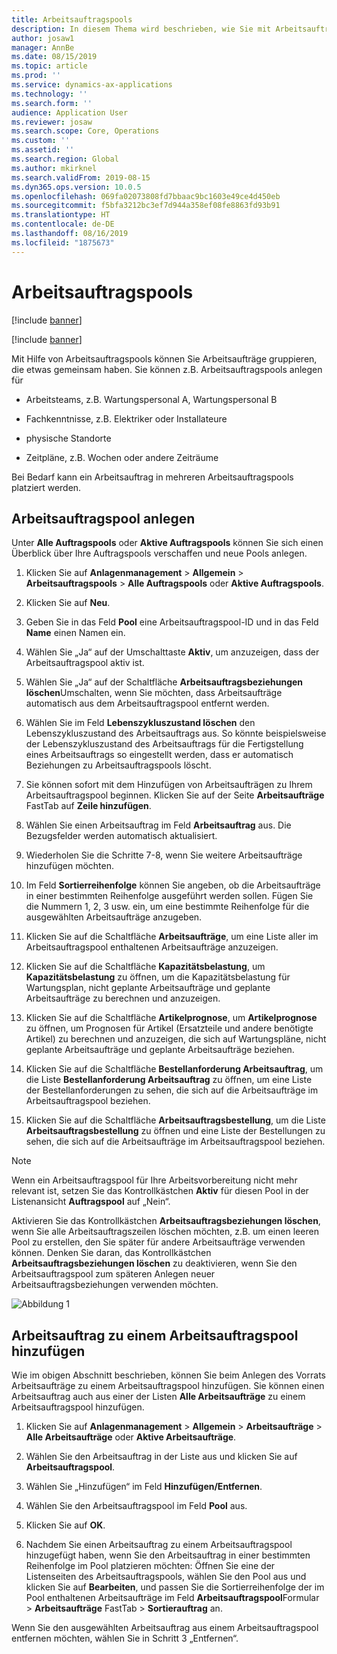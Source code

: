 ```yaml
---
title: Arbeitsauftragspools
description: In diesem Thema wird beschrieben, wie Sie mit Arbeitsauftragspools im Anlagenmanagement arbeiten.
author: josaw1
manager: AnnBe
ms.date: 08/15/2019
ms.topic: article
ms.prod: ''
ms.service: dynamics-ax-applications
ms.technology: ''
ms.search.form: ''
audience: Application User
ms.reviewer: josaw
ms.search.scope: Core, Operations
ms.custom: ''
ms.assetid: ''
ms.search.region: Global
ms.author: mkirknel
ms.search.validFrom: 2019-08-15
ms.dyn365.ops.version: 10.0.5
ms.openlocfilehash: 069fa02073808fd7bbaac9bc1603e49ce4d450eb
ms.sourcegitcommit: f5bfa3212bc3ef7d944a358ef08fe8863fd93b91
ms.translationtype: HT
ms.contentlocale: de-DE
ms.lasthandoff: 08/16/2019
ms.locfileid: "1875673"
---
```

# <a name="work-order-pools"></a>Arbeitsauftragspools


[!include [banner](../../includes/banner.md)]

[!include [banner](../../includes/preview-banner.md)]


Mit Hilfe von Arbeitsauftragspools können Sie Arbeitsaufträge gruppieren, die etwas gemeinsam haben. Sie können z.B. Arbeitsauftragspools anlegen für

- Arbeitsteams, z.B. Wartungspersonal A, Wartungspersonal B  

- Fachkenntnisse, z.B. Elektriker oder Installateure  

- physische Standorte  

- Zeitpläne, z.B. Wochen oder andere Zeiträume  


Bei Bedarf kann ein Arbeitsauftrag in mehreren Arbeitsauftragspools platziert werden.


## <a name="create-work-order-pool"></a>Arbeitsauftragspool anlegen

Unter **Alle Auftragspools** oder **Aktive Auftragspools** können Sie sich einen Überblick über Ihre Auftragspools verschaffen und neue Pools anlegen.

1. Klicken Sie auf **Anlagenmanagement** > **Allgemein** > **Arbeitsauftragspools** > **Alle Auftragspools** oder **Aktive Auftragspools**.

2. Klicken Sie auf **Neu**.

3. Geben Sie in das Feld **Pool** eine Arbeitsauftragspool-ID und in das Feld **Name** einen Namen ein.

4. Wählen Sie „Ja“ auf der Umschalttaste **Aktiv**, um anzuzeigen, dass der Arbeitsauftragspool aktiv ist.

5. Wählen Sie „Ja“ auf der Schaltfläche **Arbeitsauftragsbeziehungen löschen**Umschalten, wenn Sie möchten, dass Arbeitsaufträge automatisch aus dem Arbeitsauftragspool entfernt werden.

6. Wählen Sie im Feld **Lebenszykluszustand löschen** den Lebenszykluszustand des Arbeitsauftrags aus. So könnte beispielsweise der Lebenszykluszustand des Arbeitsauftrags für die Fertigstellung eines Arbeitsauftrags so eingestellt werden, dass er automatisch Beziehungen zu Arbeitsauftragspools löscht.

7. Sie können sofort mit dem Hinzufügen von Arbeitsaufträgen zu Ihrem Arbeitsauftragspool beginnen. Klicken Sie auf der Seite **Arbeitsaufträge** FastTab auf **Zeile hinzufügen**.

8. Wählen Sie einen Arbeitsauftrag im Feld **Arbeitsauftrag** aus. Die Bezugsfelder werden automatisch aktualisiert.

9. Wiederholen Sie die Schritte 7-8, wenn Sie weitere Arbeitsaufträge hinzufügen möchten.

10. Im Feld **Sortierreihenfolge** können Sie angeben, ob die Arbeitsaufträge in einer bestimmten Reihenfolge ausgeführt werden sollen. Fügen Sie die Nummern 1, 2, 3 usw. ein, um eine bestimmte Reihenfolge für die ausgewählten Arbeitsaufträge anzugeben.

11. Klicken Sie auf die Schaltfläche **Arbeitsaufträge**, um eine Liste aller im Arbeitsauftragspool enthaltenen Arbeitsaufträge anzuzeigen.

12. Klicken Sie auf die Schaltfläche **Kapazitätsbelastung**, um **Kapazitätsbelastung** zu öffnen, um die Kapazitätsbelastung für Wartungsplan, nicht geplante Arbeitsaufträge und geplante Arbeitsaufträge zu berechnen und anzuzeigen.

13. Klicken Sie auf die Schaltfläche **Artikelprognose**, um **Artikelprognose** zu öffnen, um Prognosen für Artikel (Ersatzteile und andere benötigte Artikel) zu berechnen und anzuzeigen, die sich auf Wartungspläne, nicht geplante Arbeitsaufträge und geplante Arbeitsaufträge beziehen.

14. Klicken Sie auf die Schaltfläche **Bestellanforderung Arbeitsauftrag**, um die Liste **Bestellanforderung Arbeitsauftrag** zu öffnen, um eine Liste der Bestellanforderungen zu sehen, die sich auf die Arbeitsaufträge im Arbeitsauftragspool beziehen.

15. Klicken Sie auf die Schaltfläche **Arbeitsauftragsbestellung**, um die Liste **Arbeitsauftragsbestellung** zu öffnen und eine Liste der Bestellungen zu sehen, die sich auf die Arbeitsaufträge im Arbeitsauftragspool beziehen.

>[!NOTE]
>Wenn ein Arbeitsauftragspool für Ihre Arbeitsvorbereitung nicht mehr relevant ist, setzen Sie das Kontrollkästchen **Aktiv** für diesen Pool in der Listenansicht **Auftragspool** auf „Nein“.

Aktivieren Sie das Kontrollkästchen **Arbeitsauftragsbeziehungen löschen**, wenn Sie alle Arbeitsauftragszeilen löschen möchten, z.B. um einen leeren Pool zu erstellen, den Sie später für andere Arbeitsaufträge verwenden können. Denken Sie daran, das Kontrollkästchen **Arbeitsauftragsbeziehungen löschen** zu deaktivieren, wenn Sie den Arbeitsauftragspool zum späteren Anlegen neuer Arbeitsauftragsbeziehungen verwenden möchten.


![Abbildung 1](media/22-work-orders.png)


## <a name="add-work-order-to-a-work-order-pool"></a>Arbeitsauftrag zu einem Arbeitsauftragspool hinzufügen

Wie im obigen Abschnitt beschrieben, können Sie beim Anlegen des Vorrats Arbeitsaufträge zu einem Arbeitsauftragspool hinzufügen. Sie können einen Arbeitsauftrag auch aus einer der Listen **Alle Arbeitsaufträge** zu einem Arbeitsauftragspool hinzufügen.

1. Klicken Sie auf **Anlagenmanagement** > **Allgemein** > **Arbeitsaufträge** > **Alle Arbeitsaufträge** oder **Aktive Arbeitsaufträge**.

2. Wählen Sie den Arbeitsauftrag in der Liste aus und klicken Sie auf **Arbeitsauftragspool**.

3. Wählen Sie „Hinzufügen“ im Feld **Hinzufügen/Entfernen**.

4. Wählen Sie den Arbeitsauftragspool im Feld **Pool** aus.

5. Klicken Sie auf **OK**.

6. Nachdem Sie einen Arbeitsauftrag zu einem Arbeitsauftragspool hinzugefügt haben, wenn Sie den Arbeitsauftrag in einer bestimmten Reihenfolge im Pool platzieren möchten: Öffnen Sie eine der Listenseiten des Arbeitsauftragspools, wählen Sie den Pool aus und klicken Sie auf **Bearbeiten**, und passen Sie die Sortierreihenfolge der im Pool enthaltenen Arbeitsaufträge im Feld **Arbeitsauftragspool**Formular > **Arbeitsaufträge** FastTab > **Sortierauftrag** an.

Wenn Sie den ausgewählten Arbeitsauftrag aus einem Arbeitsauftragspool entfernen möchten, wählen Sie in Schritt 3 „Entfernen“.

